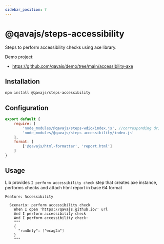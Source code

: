 ```yaml
---
sidebar_position: 7
---
```


# @qavajs/steps-accessibility
Steps to perform accessibility checks using axe library.

Demo project:
- https://github.com/qavajs/demo/tree/main/accessibility-axe

## Installation
```bash
npm install @qavajs/steps-accessibility
```

## Configuration
```javascript
export default {
    require: [
        'node_modules/@qavajs/steps-wdio/index.js', //corresponding driver library should be imported first
        'node_modules/@qavajs/steps-accessibility/index.js'
    ],
    format: [
        ['@qavajs/html-formatter', 'report.html']
    ]
}
```

## Usage
Lib provides `I perform accessibility check` step that creates axe instance, performs checks and attach html report in base 64 format

```gherkin
Feature: Accessibility

  Scenario: perform accessibility check
    When I open 'https://qavajs.github.io/' url
    And I perform accessibility check
    And I perform accessibility check:
    """
    {
      "runOnly": ["wcag2a"]
    }
    """
```